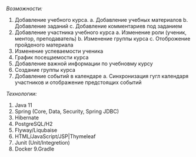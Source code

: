 *Возможности:*
1.	Добавление учебного курса.
a.	Добавление учебных материалов
b.	Добавление заданий
c.	Добавление комментариев под заданием
2.	Добавление участника учебного курса
a.	Изменение роли (ученик, ментор, преподаватель)
b.	Изменение группы курса
c.	Отоброжение пройденого материала
3.	Изменение успеваемости ученика
4.	График посещаемости курса
5.	Добавление важной информации по учебновму курсу
6.	Создание группы курса
7.	Добавление событий в календаре
a.	Синхронизация гугл календаря участников и отображение предстоящих событий


*Технологии:*
1. Java 11
2. Spring (Core, Data, Security, Spring JDBC)
3. Hibernate
4. PostgreSQL/H2
5. Flyway/Liqubaise
6. HTML/JavaScript/JSP|Thymeleaf
7. Junit (Unit/Integretion)
8. Docker
9.Gradle
